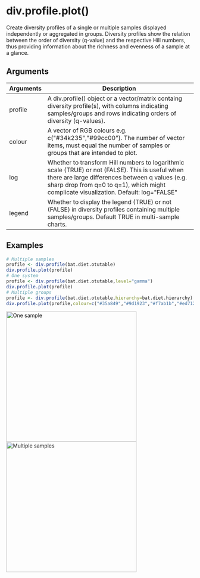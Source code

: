 # div.profile.plot()

Create diversity profiles of a single or multiple samples displayed independently or aggregated in groups. Diversity profiles show the relation between the order of diversity (q-value) and the respective Hill numbers, thus providing information about the richness and evenness of a sample at a glance.

## Arguments
| Arguments | Description |
| ------------- | ------------- |
| profile | A div.profile() object or a vector/matrix containg diversity profile(s), with columns indicating samples/groups and rows indicating orders of diversity (q-values). |
| colour | A vector of RGB colours e.g. c("#34k235","#99cc00"). The number of vector items, must equal the number of samples or groups that are intended to plot. |
| log | Whether to transform Hill numbers to logarithmic scale (TRUE) or not (FALSE). This is useful when there are large differences between q values (e.g. sharp drop from q=0 to q=1), which might complicate visualization. Default: log="FALSE"  |
| legend | Whether to display the legend (TRUE) or not (FALSE) in diversity profiles containing multiple samples/groups. Default TRUE in multi-sample charts.  |

## Examples
````R
# Multiple samples
profile <- div.profile(bat.diet.otutable)
div.profile.plot(profile)
# One system
profile <- div.profile(bat.diet.otutable,level="gamma")
div.profile.plot(profile)
# Multiple groups
profile <- div.profile(bat.diet.otutable,hierarchy=bat.diet.hierarchy)
div.profile.plot(profile,colour=c("#35a849","#9d1923","#f7ab1b","#ed7125","#cc4323","#b6d134","#fcee21","#085ba7"),log=TRUE)
````

<img align=left src="https://github.com/anttonalberdi/DiverHill/blob/master/figures/div.profile.one.png" width="350" title="One sample">
<img src="https://github.com/anttonalberdi/DiverHill/blob/master/figures/div.profile.multiple.png" width="350" title="Multiple samples">
